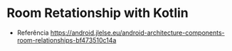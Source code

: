 # Room Retationship with Kotlin

* Referência
https://android.jlelse.eu/android-architecture-components-room-relationships-bf473510c14a
